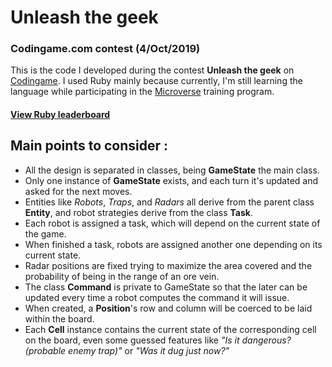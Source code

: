 # Unleash the geek

### Codingame.com contest (4/Oct/2019)

This is the code I developed during the contest **Unleash the geek** on [Codingame](http://www.codingame.com/). I used Ruby mainly because currently, I'm still learning the language while participating in the [Microverse](http://www.microverse.org/) training program.

#### [View Ruby leaderboard](https://www.codingame.com/leaderboards/contests/unleash-the-geek-amadeus/global?column=language&value=Ruby)

## Main points to consider :

* All the design is separated in classes, being **GameState** the main class. 
* Only one instance of **GameState** exists, and each turn it's updated and asked for the next moves.
* Entities like *Robots*, *Traps*, and *Radars* all derive from the parent class **Entity**, and robot strategies derive from the class **Task**.
* Each robot is assigned a task, which will depend on the current state of the game.
* When finished a task, robots are assigned another one depending on its current state.
* Radar positions are fixed trying to maximize the area covered and the probability of being in the range of an ore vein.
* The class **Command** is private to GameState so that the later can be updated every time a robot computes the command it will issue.
* When created, a **Position**'s row and column will be coerced to be laid within the board.
* Each **Cell** instance contains the current state of the corresponding cell on the board, even some guessed features like *"Is it dangerous? (probable enemy trap)"* or *"Was it dug just now?"*
